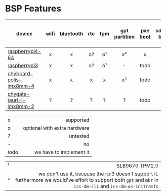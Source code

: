 # BSP Features
| device                                                                                             | wifi | bluetooth | rtc | tpm | gpt partition | pxe boot | sdcard boot | uart (uboot + linux) | PoR detect |
|-|:-:|:-:|:-:|:-:|:-:|:-:|:-:|:-:|:-:|
| [raspberrypi4-64](https://www.raspberrypi.org/)                                                    | x    | x         | o?  | o¹  | x²            | x        | x           | x                    | x          |
| [raspberrypi3](https://www.raspberrypi.org/)                                                       | x    | x         | o?  | o¹  | -             | todo     | x           | x                    | ?          |
| [phyboard-polis-imx8mm-4](https://www.phytec.eu/product-eu/single-board-computer/phyboard-polis/)  | x    | x         | x   | x   | x²            | todo     | x           | x                    | todo       |
| [phygate-tauri-l-imx8mm-2](https://www.phytec.eu/en/produkte/fertige-geraete-oem/phygate-tauri-l/) | ?    | ?         | ?   | ?   | ?             | todo     | ?           | ?                    | todo       |

| |  |
|-|-:|
|x| supported |
|o| optional with extra hardware |
|?| untested |
|-| no |
|todo| we have to implement it |

| |  |
|-|-:|
|¹| SLB9670 TPM2.0|
|²| we don't use it, because the rpi3 doesn't support it. furthermore we would've effort to support both `gpt` and `mbr` in `ics-dm-cli` and `ics-dm-os-initramfs` |
